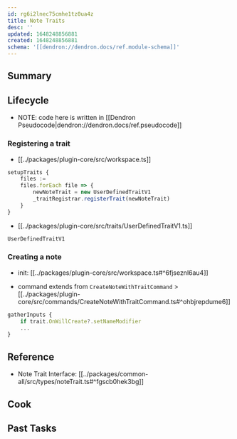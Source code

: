 ```yaml
---
id: rg6i2lnec75cmhe1tz0ua4z
title: Note Traits
desc: ''
updated: 1648248856881
created: 1648248856881
schema: '[[dendron://dendron.docs/ref.module-schema]]'
---
```


## Summary

## Lifecycle

- NOTE: code here is written in [[Dendron Pseudocode|dendron://dendron.docs/ref.pseudocode]]

### Registering a trait
- [[../packages/plugin-core/src/workspace.ts]]

```ts
setupTraits {
    files := 
    files.forEach file => {
        newNoteTrait = new UserDefinedTraitV1
        _traitRegistrar.registerTrait(newNoteTrait)
    }
}
```

- [[../packages/plugin-core/src/traits/UserDefinedTraitV1.ts]]
```ts
UserDefinedTraitV1
```

### Creating a note
- init: [[../packages/plugin-core/src/workspace.ts#^6fjseznl6au4]]

- command extends from `CreateNoteWithTraitCommand`  > [[../packages/plugin-core/src/commands/CreateNoteWithTraitCommand.ts#^ohbjrepdume6]]
```ts
gatherInputs { 
    if trait.OnWillCreate?.setNameModifier
    ...
}
```


## Reference
- Note Trait Interface: [[../packages/common-all/src/types/noteTrait.ts#^fgscb0hek3bg]]

## Cook

## Past Tasks
